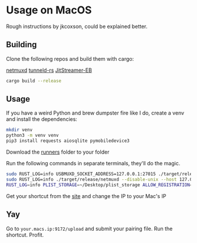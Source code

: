 # Usage on MacOS

Rough instructions by jkcoxson, could be explained better.

## Building

Clone the following repos and build them with cargo:

[netmuxd](https://github.com/jkcoxson/netmuxd)
[tunneld-rs](https://github.com/jkcoxson/tunneld-rs)
[JitStreamer-EB](https://github.com/jkcoxson/JitStreamer-EB)

```bash
cargo build --release
```

## Usage

If you have a weird Python and brew dumpster fire like I do, create a venv
and install the dependencies:

```bash
mkdir venv
python3 -m venv venv
pip3 install requests aiosqlite pymobiledevice3
```

Download the [runners](../src/runners) folder to your folder

Run the following commands in separate terminals, they'll do the magic.

```bash
sudo RUST_LOG=info USBMUXD_SOCKET_ADDRESS=127.0.0.1:27015 ./target/release/tunneld-rs
sudo RUST_LOG=info ./target/release/netmuxd --disable-unix --host 127.0.0.1 --plist-storage ~/Desktop/plist_storage
RUST_LOG=info PLIST_STORAGE=~/Desktop/plist_storage ALLOW_REGISTRATION=2 USBMUXD_SOCKET_ADDRESS=127.0.0.1:27015 ./target/release/jitstreamer-eb
```

Get your shortcut from the [site](https://jkcoxson.com/jitstreamer)
and change the IP to your Mac's IP

## Yay

Go to ``your.macs.ip:9172/upload`` and submit your pairing file.
Run the shortcut. Profit.
